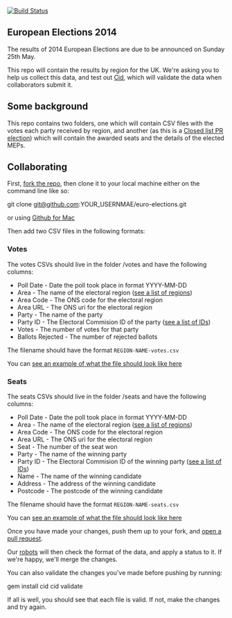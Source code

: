 [![Build Status](https://travis-ci.org/theodi/euro-elections.svg)](https://travis-ci.org/theodi/euro-elections)

## European Elections 2014

The results of 2014 European Elections are due to be announced on Sunday 25th May.

This repo will contain the results by region for the UK. We're asking you to help
us collect this data, and test out [Cid](), which will validate the data when
collaborators submit it.

## Some background

This repo contains two folders, one which will contain CSV files with the votes
each party received by region, and another (as this is a [Closed list PR election](https://en.wikipedia.org/wiki/Closed_list))
which will contain the awarded seats and the details of the elected MEPs.

## Collaborating

First, [fork the repo](https://github.com/theodi/euro-elections/fork), then clone it
to your local machine either on the command line like so:

  git clone git@github.com:YOUR_USERNMAE/euro-elections.git

or using [Github for Mac](https://mac.github.com/)

Then add two CSV files in the following formats:

### Votes

The votes CSVs should live in the folder /votes and have the following columns:

* Poll Date - Date the poll took place in format YYYY-MM-DD
* Area - The name of the electoral region ([see a list of regions](https://theodi.github.io/euro-elections/regions/regions.csv))
* Area Code - The ONS code for the electoral region
* Area URL - The ONS uri for the electoral region
* Party - The name of the party
* Party ID - The Electoral Commision ID of the party ([see a list of IDs](https://theodi.github.io/euro-elections/parties/parties.csv))
* Votes - The number of votes for that party
* Ballots Rejected - The number of rejected ballots

The filename should have the format `REGION-NAME-votes.csv`

You can [see an example of what the file should look like here](https://theodi.github.io/euro-elections/votes/example-votes.csv)

### Seats

The seats CSVs should live in the folder /seats and have the following columns:

* Poll Date - Date the poll took place in format YYYY-MM-DD
* Area - The name of the electoral region ([see a list of regions](https://theodi.github.io/euro-elections/regions/regions.csv))
* Area Code - The ONS code for the electoral region
* Area URL - The ONS uri for the electoral region
* Seat - The number of the seat won
* Party - The name of the winning party
* Party ID - The Electoral Commision ID of the winning party ([see a list of IDs](https://theodi.github.io/euro-elections/parties/parties.csv))
* Name - The name of the winning candidate
* Address - The address of the winning candidate
* Postcode - The postcode of the winning candidate

The filename should have the format `REGION-NAME-seats.csv`

You can [see an example of what the file should look like here](https://theodi.github.io/euro-elections/seats/example-seats.csv)

Once you have made your changes, push them up to your fork, and [open a pull request](https://github.com/theodi/euro-elections/compare/).

Our [robots](https://github.com/theodi/cid) will then check the format of the data,
and apply a status to it. If we're happy, we'll merge the changes.

You can also validate the changes you've made before pushing by running:

  gem install cid
  cid validate

If all is well, you should see that each file is valid. If not, make the changes
and try again.
